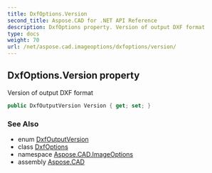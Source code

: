 ```yaml
---
title: DxfOptions.Version
second_title: Aspose.CAD for .NET API Reference
description: DxfOptions property. Version of output DXF format
type: docs
weight: 70
url: /net/aspose.cad.imageoptions/dxfoptions/version/
---
```

## DxfOptions.Version property

Version of output DXF format

```csharp
public DxfOutputVersion Version { get; set; }
```

### See Also

* enum [DxfOutputVersion](../../dxfoutputversion/)
* class [DxfOptions](../)
* namespace [Aspose.CAD.ImageOptions](../../../aspose.cad.imageoptions/)
* assembly [Aspose.CAD](../../../)


